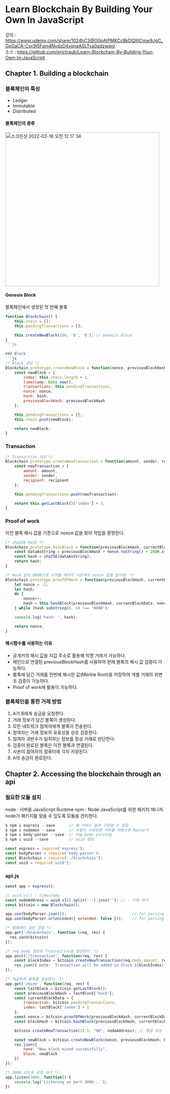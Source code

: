 # Learn Blockchain By Building Your Own In JavaScript

강의 : https://www.udemy.com/share/1024hC3@O0pAtPMKCcBkDQXtCmw9JgC_GpGaCA-Csc9j5Fam4NydzD4vqnaASLTya0adzwqn/   
소스 : https://github.com/erictraub/Learn-Blockchain-By-Building-Your-Own-In-JavaScript

## Chapter 1. Building a blockchain

### 블록체인의 특성
- Ledger
- Immutable
- Distributed

#### 블록체인의 종류
<img width="486" alt="스크린샷 2022-02-16 오전 12 17 34" src="https://user-images.githubusercontent.com/17891566/154091730-1a50a128-9fd4-467a-9b7e-53a54cf79716.png">

#### Genesis Block
블록체인에서 생성된 첫 번째 블록
```js
function Blockchain() {
    this.chain = [];
    this.pendingTransactions = [];

    this.createNewBlock(100, '0', '0'); // Genesis Block
}
```js

### Block
```js
/* Block 생성 */ 
Blockchain.prototype.createNewBlock = function(nonce, previousBlockHash, hash) {
    const newBlock = {
        index: this.chain.length + 1,
        timestamp: Date.now(),
        transactions: this.pendingTransactions,
        nonce: nonce,
        hash: hash,
        previousBlockHash: previousBlockHash
    };

    this.pendingTransactions = [];
    this.chain.push(newBlock);

    return newBlock;
}
```

### Transaction
```js
/* Transaction 생성 */
Blockchain.prototype.createNewTransaction = function(amount, sender, recipient) {
    const newTransaction = {
        amount: amount,
        sender: sender,
        recipient: recipient
    };

    this.pendingTransactions.push(newTransaction);

    return this.getLastBlock()['index'] + 1;
}
```

### Proof of work
이전 블록 해시 값을 기준으로 nonce 값을 찾아 작업을 증명한다.
```js
/* sha256 Hash */
Blockchain.prototype.hashBlock = function(previousBlockHash, currentBlockData, nonce) {
    const dataAsString = previousBlockHash + nonce.toString() + JSON.stringify(currentBlockData);
    const hash = sha256(dataAsString);
    return hash;
}

/* Hash 값이 0000으로 시작할 때까지 시도해서 nonce 값을 알아냄. */
Blockchain.prototype.proofOfWork = function(previousBlockHash, currentBlockData) {
    let nonce = -1;
    let hash;
    do {
        nonce++;
        hash = this.hashBlock(previousBlockHash, currentBlockData, nonce);
    } while (hash.substring(0, 4) !== '0000');

    console.log('hash: ', hash);

    return nonce;
}
```
#### 해시함수를 사용하는 이유
- 공개키의 해시 값을 지갑 주소로 활용해 익명 거래가 가능하다.
- 체인으로 연결된 previousBlockHash를 사용하여 현재 블록의 해시 값 검증이 가능하다.
- 블록에 담긴 거래를 한번에 해시한 값(Merkle Root)을 저장하여 개별 거래의 위변조 검증이 가능하다.
- Proof of work에 활용이 가능하다.

### 블록체인을 통한 거래 방법
1. A가 B에게 송금을 요청한다.
2. 거래 정보가 담긴 블록이 생성된다.
3. 모든 네트워크 참여자에게 블록이 전송된다.
4. 참여자는 거래 정보의 유효성을 상호 검증한다.
5. 참여자 과반수가 일치하는 정보를 정상 거래로 판단한다.
6. 검증이 완료된 블록은 이전 블록과 연결된다.
7. 사본이 참여자의 컴퓨터에 각자 저장된다.
8. A의 송금이 완료된다.

## Chapter 2. Accessing the blockchain through an api

### 필요한 모듈 설치
node : 서버용 JavaScript Runtime
npm : Node JavaScript를 위한 패키지 매니저. node가 패키지를 찾을 수 있도록 모듈을 관리한다.

```js
$ npm i express --save      // 웹 서비스 쉽게 구현할 수 있음
$ npm i nodemon --save      // 파일이 수정되면 서버를 자동으로 Restart
$ npm i body-parser --save  // req.body parsing
$ npm i uuid --save         // uuid 생성
```

```js
const express = require('express');
const bodyParser = require('body-parser');
const Blockchain = require('./blockchain');
const uuid = require('uuid');
```

### api.js
```js
const app = express();

// uuid.v1() : timestamp
const nodeAddress = uuid.v1().split('-').join(''); // - 구분 제거
const bitcoin = new Blockchain();

app.use(bodyParser.json());                             // for parsing application/json
app.use(bodyParser.urlencoded({ extended: false }));    // for parsing application/x-www-form-urlencoded

/* 블록체인 정보 전달 */
app.get('/blockchain', function (req, res) {
  res.send(bitcoin)
});

/* req.body 정보로 Transaction을 생성한다. */
app.post('/transaction', function(req, res) {
    const blockIndex = bitcoin.createNewTransaction(req.body.amount, req.body.sender, req.body.recipient);
    res.json({ note: `Transaction will be added in block ${blockIndex}.` });
});

/* 채굴하여 블록을 생성한다. */
app.get('/mine', function(req, res) {
    const lastBlock = bitcoin.getLastBlock();
    const previousBlockHash = lastBlock['hash'];
    const currentBlockData = {
        transaction: bitcoin.pendingTransactions,
        index: lastBlock['index'] + 1
    };
    const nonce = bitcoin.proofOfWork(previousBlockHash, currentBlockData);
    const blockHash = bitcoin.hashBlock(previousBlockHash, currentBlockData, nonce);

    bitcoin.createNewTransaction(12.5, "00", nodeAddress); // 채굴 보상

    const newBlock = bitcoin.createNewBlock(nonce, previousBlockHash, blockHash);
    res.json({
        none: "New block mined successfully",
        block: newBlock
    })
});

/* 3000 포트로 요청 대기 */
app.listen(3000, function() {
    console.log('Listening on port 3000...');
})
```
